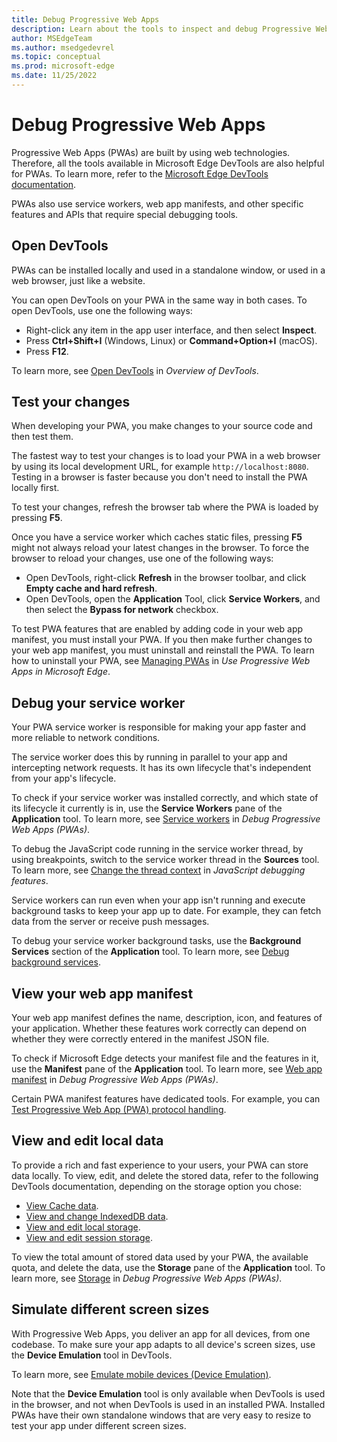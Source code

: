 ```yaml
---
title: Debug Progressive Web Apps
description: Learn about the tools to inspect and debug Progressive Web Apps, service workers, and local storage.
author: MSEdgeTeam
ms.author: msedgedevrel
ms.topic: conceptual
ms.prod: microsoft-edge
ms.date: 11/25/2022
---
```

# Debug Progressive Web Apps

Progressive Web Apps (PWAs) are built by using web technologies. Therefore, all the tools available in Microsoft Edge DevTools are also helpful for PWAs. To learn more, refer to the [Microsoft Edge DevTools documentation](../../devtools-guide-chromium/landing/index.yml).

PWAs also use service workers, web app manifests, and other specific features and APIs that require special debugging tools.


<!-- ====================================================================== -->
## Open DevTools

PWAs can be installed locally and used in a standalone window, or used in a web browser, just like a website.

You can open DevTools on your PWA in the same way in both cases. To open DevTools, use one the following ways:

* Right-click any item in the app user interface, and then select **Inspect**.
* Press **Ctrl+Shift+I** (Windows, Linux) or **Command+Option+I** (macOS).
* Press **F12**.

To learn more, see [Open DevTools](../../devtools-guide-chromium/overview.md#open-devtools) in _Overview of DevTools_.


<!-- ====================================================================== -->
## Test your changes

When developing your PWA, you make changes to your source code and then test them.

The fastest way to test your changes is to load your PWA in a web browser by using its local development URL, for example `http://localhost:8080`. Testing in a browser is faster because you don't need to install the PWA locally first.

To test your changes, refresh the browser tab where the PWA is loaded by pressing **F5**.

Once you have a service worker which caches static files, pressing **F5** might not always reload your latest changes in the browser. To force the browser to reload your changes, use one of the following ways:

* Open DevTools, right-click **Refresh** in the browser toolbar, and click **Empty cache and hard refresh**.
* Open DevTools, open the **Application** Tool, click **Service Workers**, and then select the **Bypass for network** checkbox.

To test PWA features that are enabled by adding code in your web app manifest, you must install your PWA. If you then make further changes to your web app manifest, you must uninstall and reinstall the PWA. To learn how to uninstall your PWA, see [Managing PWAs](../ux.md#managing-pwas) in _Use Progressive Web Apps in Microsoft Edge_.


<!-- ====================================================================== -->
## Debug your service worker

Your PWA service worker is responsible for making your app faster and more reliable to network conditions.

The service worker does this by running in parallel to your app and intercepting network requests. It has its own lifecycle that's independent from your app's lifecycle.

To check if your service worker was installed correctly, and which state of its lifecycle it currently is in, use the **Service Workers** pane of the **Application** tool. To learn more, see [Service workers](../../devtools-guide-chromium/progressive-web-apps/index.md#service-workers) in _Debug Progressive Web Apps (PWAs)_.

To debug the JavaScript code running in the service worker thread, by using breakpoints, switch to the service worker thread in the **Sources** tool. To learn more, see [Change the thread context](../../devtools-guide-chromium/javascript/reference.md#change-the-thread-context) in _JavaScript debugging features_.

Service workers can run even when your app isn't running and execute background tasks to keep your app up to date. For example, they can fetch data from the server or receive push messages.

To debug your service worker background tasks, use the **Background Services** section of the **Application** tool. To learn more, see [Debug background services](../../devtools-guide-chromium/javascript/background-services.md).


<!-- ====================================================================== -->
## View your web app manifest

Your web app manifest defines the name, description, icon, and features of your application. Whether these features work correctly can depend on whether they were correctly entered in the manifest JSON file.

To check if Microsoft Edge detects your manifest file and the features in it, use the **Manifest** pane of the **Application** tool. To learn more, see [Web app manifest](../../devtools-guide-chromium/progressive-web-apps/index.md#web-app-manifest) in _Debug Progressive Web Apps (PWAs)_.

Certain PWA manifest features have dedicated tools. For example, you can [Test Progressive Web App (PWA) protocol handling](../../devtools-guide-chromium/progressive-web-apps/protocol-handlers.md).


<!-- ====================================================================== -->
## View and edit local data

To provide a rich and fast experience to your users, your PWA can store data locally. To view, edit, and delete the stored data, refer to the following DevTools documentation, depending on the storage option you chose:

* [View Cache data](../../devtools-guide-chromium/storage/cache.md).
* [View and change IndexedDB data](../../devtools-guide-chromium/storage/indexeddb.md).
* [View and edit local storage](../../devtools-guide-chromium/storage/localstorage.md).
* [View and edit session storage](../../devtools-guide-chromium/storage/sessionstorage.md).

To view the total amount of stored data used by your PWA, the available quota, and delete the data, use the **Storage** pane of the **Application** tool. To learn more, see [Storage](../../devtools-guide-chromium/progressive-web-apps/index.md#storage) in _Debug Progressive Web Apps (PWAs)_.


<!-- ====================================================================== -->
## Simulate different screen sizes

With Progressive Web Apps, you deliver an app for all devices, from one codebase. To make sure your app adapts to all device's screen sizes, use the **Device Emulation** tool in DevTools.

To learn more, see [Emulate mobile devices (Device Emulation)](../../devtools-guide-chromium/device-mode/index.md).

Note that the **Device Emulation** tool is only available when DevTools is used in the browser, and not when DevTools is used in an installed PWA. Installed PWAs have their own standalone windows that are very easy to resize to test your app under different screen sizes.
